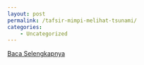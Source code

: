 ```yaml
---
layout: post
permalink: /tafsir-mimpi-melihat-tsunami/
categories:
    - Uncategorized
---
```


[Baca Selengkapnya](/04)